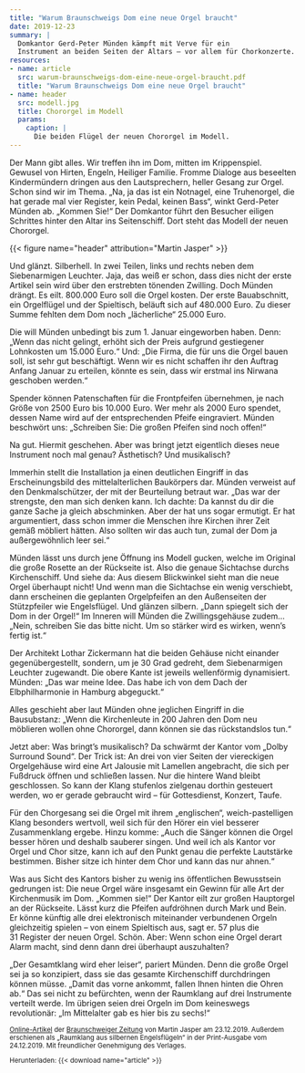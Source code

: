 ```yaml
---
title: "Warum Braunschweigs Dom eine neue Orgel braucht"
date: 2019-12-23
summary: |
  Domkantor Gerd-Peter Münden kämpft mit Verve für ein
  Instrument an beiden Seiten der Altars – vor allem für Chorkonzerte.
resources:
- name: article
  src: warum-braunschweigs-dom-eine-neue-orgel-braucht.pdf
  title: "Warum Braunschweigs Dom eine neue Orgel braucht"
- name: header
  src: modell.jpg
  title: Chororgel im Modell
  params:
    caption: |
      Die beiden Flügel der neuen Chororgel im Modell.
---
```


Der Mann gibt alles. Wir treffen ihn im Dom, mitten im Krippenspiel.
Gewusel von Hirten, Engeln, Heiliger Familie. Fromme Dialoge aus beseelten
Kindermündern dringen aus den Lautsprechern, heller Gesang zur Orgel.
Schon sind wir im Thema. „Na, ja das ist ein Notnagel, eine Truhenorgel, die
hat gerade mal vier Register, kein Pedal, keinen Bass“, winkt Gerd-Peter
Münden ab. „Kommen Sie!“ Der Domkantor führt den Besucher eiligen
Schrittes hinter den Altar ins Seitenschiff. Dort steht das Modell der neuen
Chororgel.

{{< figure name="header" attribution="Martin Jasper" >}}

Und glänzt. Silberhell. In zwei Teilen, links und rechts neben dem
Siebenarmigen Leuchter. Jaja, das weiß er schon, dass dies nicht der erste
Artikel sein wird über den erstrebten tönenden Zwilling. Doch Münden
drängt. Es eilt. 800.000&nbsp;Euro soll die Orgel kosten. Der erste Bauabschnitt,
ein Orgelflügel und der Spieltisch, beläuft sich auf 480.000&nbsp;Euro. Zu dieser
Summe fehlten dem Dom noch „lächerliche“ 25.000&nbsp;Euro.

Die will Münden unbedingt bis zum 1.&nbsp;Januar eingeworben haben. Denn:
„Wenn das nicht gelingt, erhöht sich der Preis aufgrund gestiegener
Lohnkosten um 15.000&nbsp;Euro.“ Und: „Die Firma, die für uns die Orgel bauen
soll, ist sehr gut beschäftigt. Wenn wir es nicht schaffen ihr den Auftrag
Anfang Januar zu erteilen, könnte es sein, dass wir erstmal ins Nirwana
geschoben werden.“

Spender können Patenschaften für die Frontpfeifen übernehmen, je nach
Größe von 2500&nbsp;Euro bis 10.000&nbsp;Euro. Wer mehr als 2000&nbsp;Euro spendet,
dessen Name wird auf der entsprechenden Pfeife eingraviert. Münden
beschwört uns: „Schreiben Sie: Die großen Pfeifen sind noch offen!“

Na gut. Hiermit geschehen. Aber was bringt jetzt eigentlich dieses neue
Instrument noch mal genau? Ästhetisch? Und musikalisch?

Immerhin stellt die Installation ja einen deutlichen Eingriff in das
Erscheinungsbild des mittelalterlichen Baukörpers dar. Münden verweist auf
den Denkmalschützer, der mit der Beurteilung betraut war. „Das war der
strengste, den man sich denken kann. Ich dachte: Da kannst du dir die ganze
Sache ja gleich abschminken. Aber der hat uns sogar ermutigt. Er hat
argumentiert, dass schon immer die Menschen ihre Kirchen ihrer Zeit gemäß
möbliert hätten. Also sollten wir das auch tun, zumal der Dom ja
außergewöhnlich leer sei.“

Münden lässt uns durch jene Öffnung ins Modell gucken, welche im Original
die große Rosette an der Rückseite ist. Also die genaue Sichtachse durchs
Kirchenschiff. Und siehe da: Aus diesem Blickwinkel sieht man die neue
Orgel überhaupt nicht! Und wenn man die Sichtachse ein wenig verschiebt,
dann erscheinen die geplanten Orgelpfeifen an den Außenseiten der
Stützpfeiler wie Engelsflügel. Und glänzen silbern. „Dann spiegelt sich der
Dom in der Orgel!“ Im Inneren will Münden die Zwillingsgehäuse zudem…
„Nein, schreiben Sie das bitte nicht. Um so stärker wird es wirken, wenn’s
fertig ist.“

Der Architekt Lothar Zickermann hat die beiden Gehäuse nicht einander
gegenübergestellt, sondern, um je 30&nbsp;Grad gedreht, dem Siebenarmigen
Leuchter zugewandt. Die obere Kante ist jeweils wellenförmig dynamisiert.
Münden: „Das war meine Idee. Das habe ich von dem Dach der
Elbphilharmonie in Hamburg abgeguckt.“

Alles geschieht aber laut Münden ohne jeglichen Eingriff in die Bausubstanz:
„Wenn die Kirchenleute in 200&nbsp;Jahren den Dom neu möblieren wollen ohne
Chororgel, dann können sie das rückstandslos tun.“

Jetzt aber: Was bringt’s musikalisch? Da schwärmt der Kantor vom „Dolby
Surround Sound“. Der Trick ist: An drei von vier Seiten der viereckigen
Orgelgehäuse wird eine Art Jalousie mit Lamellen angebracht, die sich per
Fußdruck öffnen und schließen lassen. Nur die hintere Wand bleibt
geschlossen. So kann der Klang stufenlos zielgenau dorthin gesteuert werden,
wo er gerade gebraucht wird – für Gottesdienst, Konzert, Taufe.

Für den Chorgesang sei die Orgel mit ihrem „englischen“, weich-pastelligen
Klang besonders wertvoll, weil sich für den Hörer ein viel besserer
Zusammenklang ergebe. Hinzu komme: „Auch die Sänger können die Orgel
besser hören und deshalb sauberer singen. Und weil ich als Kantor vor Orgel
und Chor sitze, kann ich auf den Punkt genau die perfekte Lautstärke
bestimmen. Bisher sitze ich hinter dem Chor und kann das nur ahnen.“

Was aus Sicht des Kantors bisher zu wenig ins öffentlichen Bewusstsein
gedrungen ist: Die neue Orgel wäre insgesamt ein Gewinn für alle Art der
Kirchenmusik im Dom. „Kommen sie!“ Der Kantor eilt zur großen
Hauptorgel an der Rückseite. Lässt kurz die Pfeifen aufdröhnen durch Mark
und Bein. Er könne künftig alle drei elektronisch miteinander verbundenen
Orgeln gleichzeitig spielen – von einem Spieltisch aus, sagt er. 57&nbsp;plus die
31&nbsp;Register der neuen Orgel. Schön. Aber: Wenn schon eine Orgel derart Alarm
macht, sind denn dann drei überhaupt auszuhalten?

„Der Gesamtklang wird eher leiser“, pariert Münden. Denn die große Orgel
sei ja so konzipiert, dass sie das gesamte Kirchenschiff durchdringen können
müsse. „Damit das vorne ankommt, fallen Ihnen hinten die Ohren ab.“ Das
sei nicht zu befürchten, wenn der Raumklang auf drei Instrumente verteilt
werde. Im übrigen seien drei Orgeln im Dom keineswegs revolutionär: „Im
Mittelalter gab es hier bis zu sechs!“

<small>

[Online-Artikel](https://braunschweiger-zeitung.de/article227989031.html) der [Braunschweiger Zeitung](https://braunschweiger-zeitung.de) von Martin Jasper am 23.12.2019.
Außerdem erschienen als „Raumklang aus silbernen Engelsflügeln“ in der Print-Ausgabe vom 24.12.2019.
Mit freundlicher Genehmigung des Verlages.

Herunterladen: {{< download name="article" >}}

</small>
